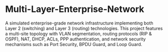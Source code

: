 # Multi-Layer-Enterprise-Network
A simulated enterprise-grade network infrastructure implementing both Layer 2 (switching) and Layer 3 (routing) technologies. This project features a multi-site topology with VLAN segmentation, routing protocols (RIP &amp; OSPF), NAT, DHCP, ACLs, PPP authentication, and network security mechanisms such as Port Security, BPDU Guard, and Loop Guard.
